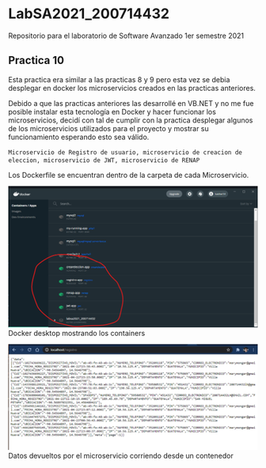 # LabSA2021_200714432
Repositorio para el laboratorio de Software Avanzado 1er semestre 2021

## Practica 10
Esta practica era similar a las practicas 8 y 9 pero esta vez se debia desplegar en docker los microservicios creados en las practicas anteriores.

Debido a que las practicas anteriores las desarrollé en VB.NET y no me fue posible instalar esta tecnología en Docker y hacer funcionar los microservicios, decidí con tal de cumplir con la practica desplegar algunos de los microservicios utilizados para el proyecto y mostrar su funcionamiento esperando esto sea válido.

```
Microservicio de Registro de usuario, microservicio de creacion de eleccion, microservicio de JWT, microservicio de RENAP
```

Los Dockerfile se encuentran dentro de la carpeta de cada Microservicio.

![Se agrega el servicio SOAP.](https://github.com/kalabajouie/LabSA2021_200714432/blob/Practica10/dck.png?raw=true "")
Docker desktop mostrando los containers


![Se agrega el servicio SOAP.](https://github.com/kalabajouie/LabSA2021_200714432/blob/Practica10/dat.png "")
Datos devueltos por el microservicio corriendo desde un contenedor




